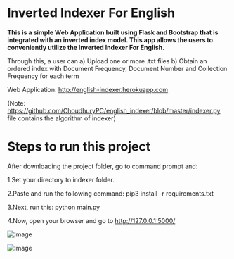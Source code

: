 # Inverted Indexer For English

**This is a simple Web Application built using Flask and Bootstrap that is integrated with an inverted index model.
This app allows the users to conveniently utilize the Inverted Indexer For English.**

Through this, a user can
a) Upload one or more .txt files
b) Obtain an ordered index with Document Frequency, Document Number and Collection Frequency for each term

Web Application: http://english-indexer.herokuapp.com

(Note: https://github.com/ChoudhuryPC/english_indexer/blob/master/indexer.py file contains the algorithm of indexer)


# Steps to run this project 
After downloading the project folder, go to command prompt and:

1.Set your directory to indexer folder.

2.Paste and run the following command: 
pip3 install -r requirements.txt

3.Next, run this: 
python main.py

4.Now, open your browser and go to http://127.0.0.1:5000/

![image](https://user-images.githubusercontent.com/56104230/98469591-8915fd80-2206-11eb-8b7d-9765df90aa83.png)

![image](https://user-images.githubusercontent.com/56104230/98469804-ca5add00-2207-11eb-8bc8-dd9c8a9cb123.png)

